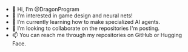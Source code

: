 - 👋 Hi, I’m @DragonProgram
- 👀 I’m interested in game design and neural nets!
- 🌱 I’m currently learning how to make specialized AI agents.
- 💞️ I’m looking to collaborate on the repositories I'm posting.
- 📫 You can reach me through my repositories on GitHub or Hugging Face.

<!---
DragonProgram/DragonProgram is a ✨ special ✨ repository because its `README.md` (this file) appears on your GitHub profile.
You can click the Preview link to take a look at your changes.
--->
